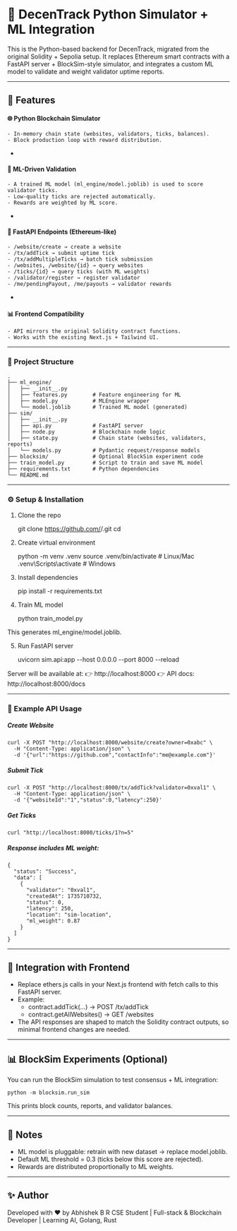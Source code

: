 # 🚀 DecenTrack Python Simulator + ML Integration


This is the Python-based backend for DecenTrack, migrated from the original Solidity + Sepolia setup.
It replaces Ethereum smart contracts with a FastAPI server + BlockSim-style simulator, and integrates a custom ML model to validate and weight validator uptime reports.


---

## 🧠 Features

#### 🌐 Python Blockchain Simulator


	- In-memory chain state (websites, validators, ticks, balances).
	- Block production loop with reward distribution.
- 
#### 🤖 ML-Driven Validation


	- A trained ML model (ml_engine/model.joblib) is used to score validator ticks.
	- Low-quality ticks are rejected automatically.
	- Rewards are weighted by ML score.
- 
#### 🔌 FastAPI Endpoints (Ethereum-like)


	- /website/create → create a website
	- /tx/addTick → submit uptime tick
	- /tx/addMultipleTicks → batch tick submission
	- /websites, /website/{id} → query websites
	- /ticks/{id} → query ticks (with ML weights)
	- /validator/register → register validator
	- /me/pendingPayout, /me/payouts → validator rewards
- 
#### 📊 Frontend Compatibility


	- API mirrors the original Solidity contract functions.
	- Works with the existing Next.js + Tailwind UI.

---

### 📂 Project Structure

	.
	├── ml_engine/
	│   ├── __init__.py
	│   ├── features.py        # Feature engineering for ML
	│   ├── model.py           # MLEngine wrapper
	│   └── model.joblib       # Trained ML model (generated)
	├── sim/
	│   ├── __init__.py
	│   ├── api.py             # FastAPI server
	│   ├── node.py            # Blockchain node logic
	│   ├── state.py           # Chain state (websites, validators, reports)
	│   └── models.py          # Pydantic request/response models
	├── blocksim/              # Optional BlockSim experiment code
	├── train_model.py         # Script to train and save ML model
	├── requirements.txt       # Python dependencies
	└── README.md


---

### ⚙️ Setup & Installation

1. Clone the repo

	git clone https://github.com/<your-username>/<your-repo>.git
	cd <your-repo>

2. Create virtual environment

	python -m venv .venv
	source .venv/bin/activate   # Linux/Mac
	.venv\Scripts\activate      # Windows

3. Install dependencies

	pip install -r requirements.txt

4. Train ML model

	python train_model.py

This generates ml_engine/model.joblib.

5. Run FastAPI server

	uvicorn sim.api:app --host 0.0.0.0 --port 8000 --reload

Server will be available at:
👉 http://localhost:8000
👉 API docs: http://localhost:8000/docs


---

### 🔗 Example API Usage

##### Create Website

	curl -X POST "http://localhost:8000/website/create?owner=0xabc" \
	  -H "Content-Type: application/json" \
	  -d '{"url":"https://github.com","contactInfo":"me@example.com"}'

##### Submit Tick

	curl -X POST "http://localhost:8000/tx/addTick?validator=0xval1" \
	  -H "Content-Type: application/json" \
	  -d '{"websiteId":"1","status":0,"latency":250}'

##### Get Ticks

	curl "http://localhost:8000/ticks/1?n=5"

##### Response includes ML weight:


	{
	  "status": "Success",
	  "data": [
	    {
	      "validator": "0xval1",
	      "createdAt": 1735710732,
	      "status": 0,
	      "latency": 250,
	      "location": "sim-location",
	      "ml_weight": 0.87
	    }
	  ]
	}


---

## 🧩 Integration with Frontend

- Replace ethers.js calls in your Next.js frontend with fetch calls to this FastAPI server.
- Example:
	- contract.addTick(...) → POST /tx/addTick
	- contract.getAllWebsites() → GET /websites
- The API responses are shaped to match the Solidity contract outputs, so minimal frontend changes are needed.

---

## 📊 BlockSim Experiments (Optional)


You can run the BlockSim simulation to test consensus + ML integration:


	python -m blocksim.run_sim

This prints block counts, reports, and validator balances.


---

## 📝 Notes

- ML model is pluggable: retrain with new dataset → replace model.joblib.
- Default ML threshold = 0.3 (ticks below this score are rejected).
- Rewards are distributed proportionally to ML weights.

---

## ✨ Author


Developed with ❤️ by Abhishek B R
CSE Student | Full-stack & Blockchain Developer | Learning AI, Golang, Rust